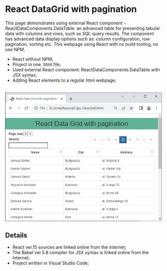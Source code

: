 # React DataGrid with pagination

This page demonstrates using external React component - ReactDataComponents.DataTable: an advanced table 
      for presenting tabular data with columns and rows, such as SQL query results.
      The component has advanced data display options such as: column configuration, 
      row pagination, sorting etc. 
      This webpage using React with no build tooling, no use NPM.

- React without NPM;
- Project in one .html file;
- Used external React component: ReactDataComponents.DataTable with JSX syntax;
- Adding React elements to a regular html webpage;


.![](DataGrid3.jpg)

## Details

- React ver.15 sources are linked online from the internet;
- The Babel ver.5.8 compiler for JSX syntax is linked online from the Internet;
- Project written in Visual Studio Code;
